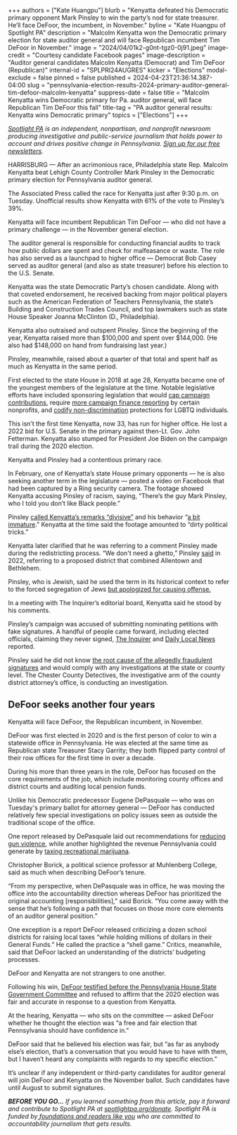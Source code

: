+++
authors = ["Kate Huangpu"]
blurb = "Kenyatta defeated his Democratic primary opponent Mark Pinsley to win the party’s nod for state treasurer. He’ll face DeFoor, the incumbent, in November."
byline = "Kate Huangpu of Spotlight PA"
description = "Malcolm Kenyatta won the Democratic primary election for state auditor general and will face Republican incumbent Tim DeFoor in November."
image = "2024/04/01k2-g0nt-tgz0-0j91.jpeg"
image-credit = "Courtesy candidate Facebook pages"
image-description = "Auditor general candidates Malcolm Kenyatta (Democrat) and Tim DeFoor (Republican)"
internal-id = "SPLPRI24AUGRES"
kicker = "Elections"
modal-exclude = false
pinned = false
published = 2024-04-23T21:36:14.387-04:00
slug = "pennsylvania-election-results-2024-primary-auditor-general-tim-defoor-malcolm-kenyatta"
suppress-date = false
title = "Malcolm Kenyatta wins Democratic primary for Pa. auditor general, will face Republican Tim DeFoor this fall"
title-tag = "PA auditor general results: Kenyatta wins Democratic primary"
topics = ["Elections"]
+++

<a href="https://www.spotlightpa.org/"><em>Spotlight PA</em></a><em> is an independent, nonpartisan, and nonprofit newsroom producing investigative and public-service journalism that holds power to account and drives positive change in Pennsylvania. </em><a href="https://www.spotlightpa.org/newsletters"><em>Sign up for our free newsletters</em></a><em>.</em>

HARRISBURG — After an acrimonious race, Philadelphia state Rep. Malcolm Kenyatta beat Lehigh County Controller Mark Pinsley in the Democratic primary election for Pennsylvania auditor general.

The Associated Press called the race for Kenyatta just after 9:30 p.m. on Tuesday. Unofficial results show Kenyatta with 61% of the vote to Pinsley’s 39%.

Kenyatta will face incumbent Republican Tim DeFoor — who did not have a primary challenge — in the November general election.

<script src="https://www.spotlightpa.org/embed.js" async></script><div data-spl-embed-version="1" data-spl-src="https://www.spotlightpa.org/embeds/newsletter/"></div>

The auditor general is responsible for conducting financial audits to track how public dollars are spent and check for malfeasance or waste. The role has also served as a launchpad to higher office — Democrat Bob Casey served as auditor general (and also as state treasurer) before his election to the U.S. Senate.

Kenyatta was the state Democratic Party’s chosen candidate. Along with that coveted endorsement, he received backing from major political players such as the American Federation of Teachers Pennsylvania, the state’s Building and Construction Trades Council, and top lawmakers such as state House Speaker Joanna McClinton (D., Philadelphia).

Kenyatta also outraised and outspent Pinsley. Since the beginning of the year, Kenyatta raised more than $100,000 and spent over $144,000. (He also had $148,000 on hand from fundraising last year.)

Pinsley, meanwhile, raised about a quarter of that total and spent half as much as Kenyatta in the same period.

First elected to the state House in 2018 at age 28, Kenyatta became one of the youngest members of the legislature at the time. Notable legislative efforts have included sponsoring legislation that would <a href="https://www.legis.state.pa.us/cfdocs/billinfo/billinfo.cfm?syear=2023&amp;sind=0&amp;body=H&amp;type=B&amp;bn=1471">cap campaign contributions</a>, require <a href="https://www.legis.state.pa.us/cfdocs/billinfo/billinfo.cfm?syear=2023&amp;sInd=0&amp;body=H&amp;type=B&amp;bn=1472">more campaign finance reporting</a> by certain nonprofits, and <a href="https://www.legis.state.pa.us//cfdocs/Legis/CSM/showMemoPublic.cfm?chamber=H&amp;SPick=20230&amp;cosponId=39452">codify non-discrimination</a> protections for LGBTQ individuals.

This isn’t the first time Kenyatta, now 33, has run for higher office. He lost a 2022 bid for U.S. Senate in the primary against then-Lt. Gov. John Fetterman. Kenyatta also stumped for President Joe Biden on the campaign trail during the 2020 election.

Kenyatta and Pinsley had a contentious primary race.

In February, one of Kenyatta’s state House primary opponents — he is also seeking another term in the legislature — posted a video on Facebook that had been captured by a Ring security camera. The footage showed Kenyatta accusing Pinsley of racism, saying, “There’s the guy Mark Pinsley, who I told you don’t like Black people.”

Pinsley <a href="https://penncapital-star.com/briefs/kenyatta-says-ring-video-recording-amounts-to-dirty-political-tricks/">called Kenyatta’s remarks “divisive”</a> and his behavior “<a href="https://www.pennlive.com/news/2024/02/video-shows-kenyatta-saying-auditor-general-opponent-pinsley-dont-like-black-people.html">a bit immature</a>.” Kenyatta at the time said the footage amounted to “dirty political tricks.”

Kenyatta later clarified that he was referring to a comment Pinsley made during the redistricting process. “We don&#39;t need a ghetto,” Pinsley <a href="https://www.wfmz.com/news/area/lehighvalley/lehigh-county-controller-faces-criticism-after-using-word-ghetto-when-talking-about-redistricting/article_72e5957e-734b-11ec-962c-6b9a3a44d7fa.html">said</a> in 2022, referring to a proposed district that combined Allentown and Bethlehem.

Pinsley, who is Jewish, said he used the term in its historical context to refer to the forced segregation of Jews <a href="https://www.inquirer.com/opinion/editorials/pennsylvania-auditor-general-malcolm-kenyatta-endorsement-20240419.html">but apologized for causing offense.</a>

In a meeting with The Inquirer’s editorial board, Kenyatta said he stood by his comments.

Pinsley’s campaign was accused of submitting nominating petitions with fake signatures. A handful of people came forward, including elected officials, claiming they never signed, <a href="https://www.inquirer.com/politics/election/petition-pennsylvania-democrat-challenge-pinsley-king-20240223.html">The Inquirer</a> and <a href="https://www.dailylocal.com/2024/02/20/thats-not-my-signature-chester-county-elected-officials-say-of-candidate-petitions/">Daily Local News</a> reported.

Pinsley said he did not know <a href="https://www.pennlive.com/news/2024/02/pa-auditor-general-candidate-calls-for-action-on-petition-signature-forgery-complaints.html?utm_campaign=pennlive_sf&amp;utm_medium=social&amp;utm_source=twitter">the root cause of the allegedly fraudulent signatures</a> and would comply with any investigations at the state or county level. The Chester County Detectives, the investigative arm of the county district attorney’s office, is conducting an investigation.

## DeFoor seeks another four years

Kenyatta will face DeFoor, the Republican incumbent, in November.

DeFoor was first elected in 2020 and is the first person of color to win a statewide office in Pennsylvania. He was elected at the same time as Republican state Treasurer Stacy Garrity; they both flipped party control of their row offices for the first time in over a decade.

During his more than three years in the role, DeFoor has focused on the core requirements of the job, which include monitoring county offices and district courts and auditing local pension funds.

Unlike his Democratic predecessor Eugene DePasquale — who was on Tuesday&#39;s primary ballot for attorney general — DeFoor has conducted relatively few special investigations on policy issues seen as outside the traditional scope of the office.

One report released by DePasquale laid out recommendations for <a href="https://whyy.org/articles/state-watchdog-releases-recommendations-for-reducing-gun-violence/">reducing gun violence</a>, while another highlighted the revenue Pennsylvania could generate by <a href="https://www.inquirer.com/philly/business/cannabis/legalizing-marijuana-pa-auditor-general-tax-revenues-20180719.html">taxing recreational marijuana</a>.

Christopher Borick, a political science professor at Muhlenberg College, said as much when describing DeFoor’s tenure.

“From my perspective, when DePasquale was in office, he was moving the office into the accountability direction whereas DeFoor has prioritized the original accounting \[responsibilities\],” said Borick. “You come away with the sense that he’s following a path that focuses on those more core elements of an auditor general position.”

One exception is a report DeFoor released criticizing a dozen school districts for raising local taxes “while holding millions of dollars in their General Funds.” He called the practice a “shell game.” Critics, meanwhile, said that DeFoor lacked an understanding of the districts’ budgeting processes.

DeFoor and Kenyatta are not strangers to one another.

<script src="https://www.spotlightpa.org/embed.js" async></script><div data-spl-embed-version="1" data-spl-src="https://www.spotlightpa.org/embeds/donate/"></div>

Following his win, <a href="https://www.spotlightpa.org/news/2021/02/timothy-defoor-auditor-general-2020-election-fair-questions/">DeFoor testified before the Pennsylvania House State Government Committee</a> and refused to affirm that the 2020 election was fair and accurate in response to a question from Kenyatta.

At the hearing, Kenyatta — who sits on the committee — asked DeFoor whether he thought the election was “a free and fair election that Pennsylvania should have confidence in.”

DeFoor said that he believed his election was fair, but “as far as anybody else’s election, that’s a conversation that you would have to have with them, but I haven’t heard any complaints with regards to my specific election.”

It’s unclear if any independent or third-party candidates for auditor general will join DeFoor and Kenyatta on the November ballot. Such candidates have until August to submit signatures.

<strong><em>BEFORE YOU GO…</em></strong><em> If you learned something from this article, pay it forward and contribute to Spotlight PA at </em><a href="https://www.spotlightpa.org/donate"><em>spotlightpa.org/donate</em></a><em>. Spotlight PA is funded by</em><a href="https://www.spotlightpa.org/support"><em> foundations and readers like you</em></a><em> who are committed to accountability journalism that gets results.</em>

